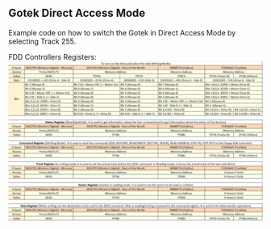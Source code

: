 ## Gotek Direct Access Mode

Example code on how to switch the Gotek in Direct Access Mode by selecting Track 255.  
  
  
FDD Controllers Registers:  
![FDD_Controllers_Registers](FDD_Controllers_Registers.jpg)
